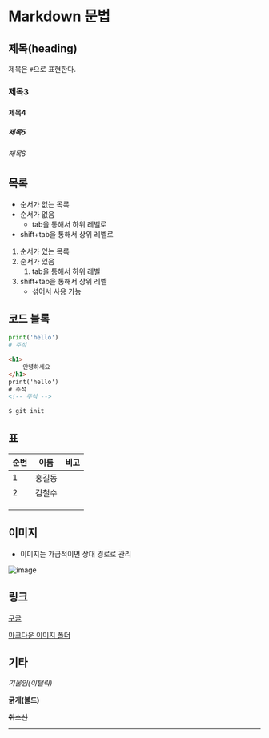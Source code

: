 # Markdown 문법

## 제목(heading)

제목은 `#`으로 표현한다. 

### 제목3

#### 제목4

##### 제목5

###### 제목6

## 목록

* 순서가 없는 목록
* 순서가 없음
  * tab을 통해서 하위 레벨로
* shift+tab을 통해서 상위 레벨로

1. 순서가 있는 목록
2. 순서가 있음
   1. tab을 통해서 하위 레벨
3. shift+tab을 통해서 상위 레벨
   * 섞어서 사용 가능

## 코드 블록

```python
print('hello')
# 주석
```

```html
<h1>
    안녕하세요
</h1>
print('hello')
# 주석
<!-- 주석 -->
```

```bash
$ git init
```

## 표

| 순번 | 이름   | 비고 |
| ---- | ------ | ---- |
| 1    | 홍길동 |      |
| 2    | 김철수 |      |
|      |        |      |
|      |        |      |
|      |        |      |

## 이미지

* 이미지는 가급적이면 상대 경로로 관리

![image](https://user-images.githubusercontent.com/76722686/105972693-3cd4ae00-60cf-11eb-85b3-3b46518ae0eb.PNG)

## 링크

[구글](https://google.com/)

[마크다운 이미지 폴더](./md-images)

## 기타

*기울임(이탤릭)*

**굵게(볼드)**

~~취소선~~

---

